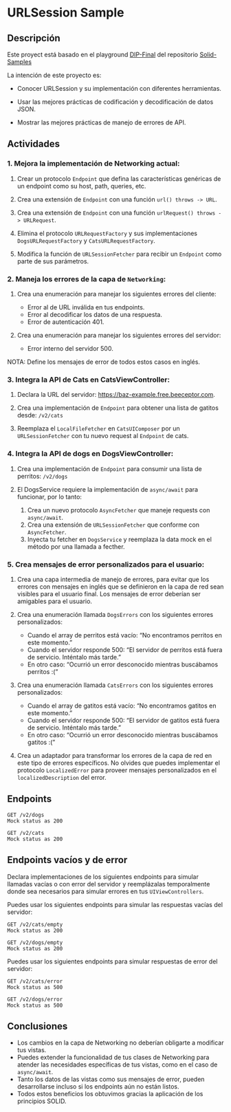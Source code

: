 # URLSession Sample

## Descripción

Este proyect está basado en el playground [DIP-Final](https://github.com/VictorUrielP/SOLID-Samples/tree/main/5.%20DIP/DIP-Final.playground) del repositorio [Solid-Samples](https://github.com/VictorUrielP/SOLID-Samples)

La intención de este proyecto es:

- Conocer URLSession y su implementación con diferentes herramientas.

- Usar las mejores prácticas de codificación y decodificación de datos JSON.

- Mostrar las mejores prácticas de manejo de errores de API.

## Actividades

### 1. Mejora la implementación de Networking actual:

1. Crear un protocolo `Endpoint` que defina las características genéricas de un endpoint como su host, path, queries, etc. 

1. Crea una extensión de `Endpoint` con una función `url() throws -> URL`.

1. Crea una extensión de `Endpoint` con una función `urlRequest() throws -> URLRequest`.

1. Elimina el protocolo `URLRequestFactory` y sus implementaciones `DogsURLRequestFactory` y `CatsURLRequestFactory`.

1. Modifica la función de `URLSessionFetcher` para recibir un `Endpoint` como parte de sus parámetros.

### 2. Maneja los errores de la capa de `Networking`:

1. Crea una enumeración para manejar los siguientes errores del cliente:

    * Error al de URL inválida en tus endpoints. 
    * Error al decodificar los datos de una respuesta.
    * Error de autenticación 401.
 
1. Crea una enumeración para manejar los siguientes errores del servidor:

    * Error interno del servidor 500.

NOTA: Define los mensajes de error de todos estos casos en inglés.

### 3. Integra la API de Cats en CatsViewController:

1. Declara la URL del servidor: https://baz-example.free.beeceptor.com.

1. Crea una implementación de `Endpoint` para obtener una lista de gatitos desde: `/v2/cats`

1. Reemplaza el `LocalFileFetcher` en `CatsUIComposer` por un `URLSessionFetcher` con tu nuevo request al `Endpoint` de cats.

### 4. Integra la API de dogs en DogsViewController:

1. Crea una implementación de `Endpoint` para consumir una lista de perritos: `/v2/dogs`

1. El DogsService requiere la implementación de `async/await` para funcionar, por lo tanto:

    1. Crea un nuevo protocolo `AsyncFetcher` que maneje requests con `async/await`.
    1. Crea una extensión de `URLSessionFetcher` que conforme con `AsyncFetcher`.
    1. Inyecta tu fetcher en `DogsService` y reemplaza la data mock en el método por una llamada a fecther.

### 5. Crea mensajes de error personalizados para el usuario:

1. Crea una capa intermedia de manejo de errores, para evitar que los errores con mensajes en inglés que se definieron en la capa de red sean visibles para el usuario final. Los mensajes de error deberían ser amigables para el usuario.

1. Crea una enumeración llamada `DogsErrors` con los siguientes errores personalizados:
    * Cuando el array de perritos está vacío: “No encontramos perritos en este momento.”
    * Cuando el servidor responde 500: “El servidor de perritos está fuera de servicio. Inténtalo más tarde.”
    * En otro caso: “Ocurrió un error desconocido mientras buscábamos perritos :(”
				
1. Crea una enumeración llamada `CatsErrors` con los siguientes errores personalizados:
    * Cuando el array de gatitos está vacío: “No encontramos gatitos en este momento.”
    * Cuando el servidor responde 500: “El servidor de gatitos está fuera de servicio. Inténtalo más tarde.”
    * En otro caso: “Ocurrió un error desconocido mientras buscábamos gatitos :(”

1. Crea un adaptador para transformar los errores de la capa de red en este tipo de errores específicos. No olvides que puedes implementar el protocolo `LocalizedError` para proveer mensajes personalizados en el `localizedDescription` del error.

## Endpoints

```
GET /v2/dogs
Mock status as 200
```
```
GET /v2/cats
Mock status as 200
```

## Endpoints vacíos y de error

Declara implementaciones de los siguientes endpoints para simular llamadas vacías o con error del servidor y reemplázalas temporalmente donde sea necesarios para simular errores en tus `UIViewControllers`.

Puedes usar los siguientes endpoints para simular las respuestas vacías del servidor:

```
GET /v2/cats/empty
Mock status as 200
```
```
GET /v2/dogs/empty
Mock status as 200
```

Puedes usar los siguientes endpoints para simular respuestas de error del servidor:

```
GET /v2/cats/error
Mock status as 500
```
```
GET /v2/dogs/error
Mock status as 500
```

## Conclusiones

* Los cambios en la capa de Networking no deberían obligarte a modificar tus vistas.
* Puedes extender la funcionalidad de tus clases de Networking para atender las necesidades específicas de tus vistas, como en el caso de `async/await`.
* Tanto los datos de las vistas como sus mensajes de error, pueden desarrollarse incluso si los endpoints aún no están listos.
* Todos estos beneficios los obtuvimos gracias la aplicación de los principios SOLID.
